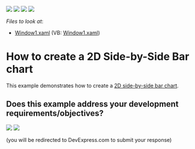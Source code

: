 <!-- default badges list -->
![](https://img.shields.io/endpoint?url=https://codecentral.devexpress.com/api/v1/VersionRange/128569198/24.2.1%2B)
[![](https://img.shields.io/badge/Open_in_DevExpress_Support_Center-FF7200?style=flat-square&logo=DevExpress&logoColor=white)](https://supportcenter.devexpress.com/ticket/details/E1257)
[![](https://img.shields.io/badge/📖_How_to_use_DevExpress_Examples-e9f6fc?style=flat-square)](https://docs.devexpress.com/GeneralInformation/403183)
[![](https://img.shields.io/badge/💬_Leave_Feedback-feecdd?style=flat-square)](#does-this-example-address-your-development-requirementsobjectives)
<!-- default badges end -->
<!-- default file list -->
*Files to look at*:

* [Window1.xaml](./CS/Window1.xaml) (VB: [Window1.xaml](./VB/Window1.xaml))
<!-- default file list end -->
# How to create a 2D Side-by-Side Bar chart

This example demonstrates how to create a [2D side-by-side bar chart](https://docs.devexpress.com/WPF/6283/controls-and-libraries/charts-suite/chart-control/examples/2d-chart-types/how-to-create-a-2d-side-by-side-bar-chart). 


<!-- feedback -->
## Does this example address your development requirements/objectives?

[<img src="https://www.devexpress.com/support/examples/i/yes-button.svg"/>](https://www.devexpress.com/support/examples/survey.xml?utm_source=github&utm_campaign=how-to-create-a-2d-side-by-side-bar-chart-e1257&~~~was_helpful=yes) [<img src="https://www.devexpress.com/support/examples/i/no-button.svg"/>](https://www.devexpress.com/support/examples/survey.xml?utm_source=github&utm_campaign=how-to-create-a-2d-side-by-side-bar-chart-e1257&~~~was_helpful=no)

(you will be redirected to DevExpress.com to submit your response)
<!-- feedback end -->
